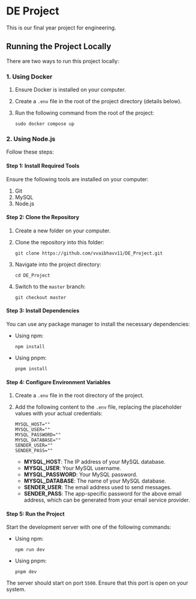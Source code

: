 # DE Project

This is our final year project for engineering.

## Running the Project Locally

There are two ways to run this project locally:

### 1. Using Docker

1. Ensure Docker is installed on your computer.
2. Create a `.env` file in the root of the project directory (details below).
3. Run the following command from the root of the project:

   ```
   sudo docker compose up
   ```

### 2. Using Node.js

Follow these steps:

#### Step 1: Install Required Tools

Ensure the following tools are installed on your computer:

1. Git
2. MySQL
3. Node.js

#### Step 2: Clone the Repository

1. Create a new folder on your computer.
2. Clone the repository into this folder:

   ```
   git clone https://github.com/vvaibhavv11/DE_Project.git
   ```

3. Navigate into the project directory:

   ```
   cd DE_Project
   ```

4. Switch to the `master` branch:

   ```
   git checkout master
   ```

#### Step 3: Install Dependencies

You can use any package manager to install the necessary dependencies:

- Using npm:

   ```
   npm install
   ```

- Using pnpm:

   ```
   pnpm install
   ```

#### Step 4: Configure Environment Variables

1. Create a `.env` file in the root directory of the project.
2. Add the following content to the `.env` file, replacing the placeholder values with your actual credentials:

   ```
   MYSQL_HOST=""
   MYSQL_USER=""
   MYSQL_PASSWORD=""
   MYSQL_DATABASE=""
   SENDER_USER=""
   SENDER_PASS=""
   ```

   - **MYSQL_HOST**: The IP address of your MySQL database.
   - **MYSQL_USER**: Your MySQL username.
   - **MYSQL_PASSWORD**: Your MySQL password.
   - **MYSQL_DATABASE**: The name of your MySQL database.
   - **SENDER_USER**: The email address used to send messages.
   - **SENDER_PASS**: The app-specific password for the above email address, which can be generated from your email service provider.

#### Step 5: Run the Project

Start the development server with one of the following commands:

- Using npm:

   ```
   npm run dev
   ```

- Using pnpm:

   ```
   pnpm dev
   ```

The server should start on port `5500`. Ensure that this port is open on your system.
